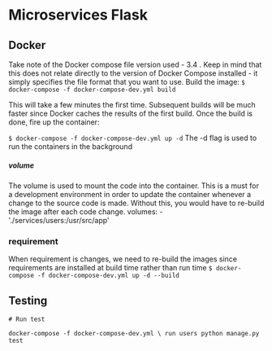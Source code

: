 # Microservices Flask
## Docker
Take note of the Docker compose file version used - 3.4 . Keep in mind that this does not relate
directly to the version of Docker Compose installed - it simply specifies the file format that you want
to use.
Build the image:
`$ docker-compose -f docker-compose-dev.yml build`

This will take a few minutes the first time. Subsequent builds will be much faster since Docker caches
the results of the first build. Once the build is done, fire up the container:

`$ docker-compose -f docker-compose-dev.yml up -d`
The -d flag is used to run the containers in the background

##### volume
The volume is used to mount the code into the container. This is a must for a development
    environment in order to update the container whenever a change to the source code is made.
    Without this, you would have to re-build the image after each code change.
    volumes:
      - './services/users:/usr/src/app'
      
### requirement
  When requirement is changes, we need to re-build the images since requirements are installed at build time rather than run time
  `$ docker-compose -f docker-compose-dev.yml up -d --build`
  
  
 ## Testing
    # Run test
  `docker-compose -f docker-compose-dev.yml \
run users python manage.py test`